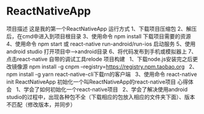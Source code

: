 # ReactNativeApp
项目描述
  这是我的第一个ReactNativeApp
运行方式
  1、下载项目压缩包
  2、解压后，在cmd中进入到项目根目录
  3、使用命令 npm install 下载项目需要的资源
  4、使用命令 npm start 或 react-native run-android/run-ios 启动服务
  5、使用android studio 打开项目中——>android目录
  6、将代码发布到手机或模拟器上
  7、点击react-native 自带的调试工具relode
 项目构建
   1、下载node.js安装完之后更改镜像源 npm install -g cnpm –registry=https://registry.npm.taobao.org
   2、npm install -g yarn react-native-cli下载rn的客户端
   3、使用命令 react-native init ReactNativeApp 初始化一个叫ReactNativeApp的react-native项目
 心得体会
   1、学会了如何初始化一个react-native项目
   2、学会了解决使用android studio的过程中，出现各种包不全（下载相应的包放入相应的文件夹下面）、版本不匹配（修改版本，并同步）

  
